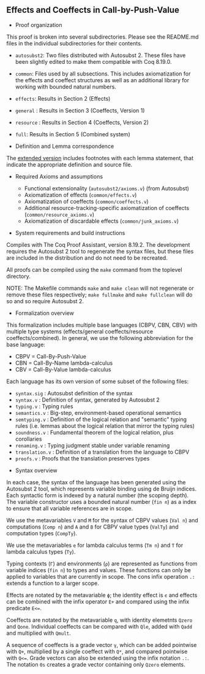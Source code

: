  Effects and Coeffects in Call-by-Push-Value
--------------------------------------------


* Proof organization 

This proof is broken into several subdirectories. Please see the README.md
files in the individual subdirectories for their contents.
  
  - `autosubst2`: Two files distributed with Autosubst 2. These files have
    been slightly edited to make them compatible with Coq 8.19.0.

 - `common`: Files used by all subsections. This includes axiomatization for
    the effects and coeffect structures as well as an additional library for
    working with bounded natural numbers.

  - `effects`: Results in Section 2 (Effects)

  - `general` : Results in Section 3 (Coeffects, Version 1)

  - `resource` : Results in Section 4 (Coeffects, Version 2)

  - `full`: Results in Section 5 (Combined system)

* Definition and Lemma correspondence

The [extended version](`paper.pdf`) includes footnotes with each lemma
statement, that indicate the appropriate definition and source file.

* Required Axioms and assumptions

  + Functional extensionality (`autosubst2/axioms.v`) (from Autosubst)
  + Axiomatization of effects (`common/effects.v`)
  + Axiomatization of coeffects (`common/coeffects.v`)
  + Additional resource-tracking-specific axiomatization of coeffects
     (`common/resource_axioms.v`)
  + Axiomatization of discardable effects (`common/junk_axioms.v`)

* System requirements and build instructions

Compiles with The Coq Proof Assistant, version 8.19.2. The development
requires the Autosubst 2 tool to regenerate the syntax files, but these files
are included in the distribution and do not need to be recreated.

All proofs can be compiled using the `make` command from the toplevel directory.

NOTE: The Makefile commands `make` and `make clean` will not regenerate or remove
these files respectively; `make fullmake` and `make fullclean` will do so and
so require Autosubst 2.

* Formalization overview

This formalization includes multiple base languages (CBPV, CBN, CBV) with
multiple type systems (effects/general coeffects/resource
coeffects/combined). In general, we use the following abbreviation for the
base language:

  - CBPV = Call-By-Push-Value
  - CBN = Call-By-Name lambda-calculus
  - CBV = Call-By-Value lambda-calculus

Each language has its own version of some subset of the following files:

  - `syntax.sig`    : Autosubst definition of the syntax
  - `syntax.v`      : Definition of syntax, generated by Autosubst 2
  - `typing.v`      : Typing rules
  - `semantics.v`   : Big-step, environment-based operational semantics
  - `semtyping.v`   : Definition of the logical relation and "semantic" typing rules
    (i.e. lemmas about the logical relation that mirror the typing rules)
  - `soundness.v`   : Fundamental theorem of the logical relation, plus corollaries
  - `renaming.v`    : Typing judgment stable under variable renaming
  - `translation.v` : Definition of a translation from the language to CBPV
  - `proofs.v`      : Proofs that the translation preserves types

* Syntax overview

In each case, the syntax of the language has been generated using the
Autosubst 2 tool, which represents variable binding using de Bruijn
indices. Each syntactic form is indexed by a natural number (the scoping
depth). The variable constructor uses a bounded natural number (`fin n`) as a
index to ensure that all variable references are in scope.

We use the metavariables `V` and `M` for the syntax of CBPV values (`Val n`)
and computations (`Comp n`) and `A` and `B` for CBPV value types (`ValTy`) and
computation types (`CompTy`). 

We use the metavariables `e` for lambda calculus terms (`Tm n`) and `T` for
lambda calculus types (`Ty`).

Typing contexts (`Γ`) and environments (`ρ`) are represented as functions from
variable indices (`fin n`) to types and values. These functions can only be
applied to variables that are currently in scope. The cons infix operation
`.:` extends a function to a larger scope.

Effects are notated by the metavariable `ϕ`; the identity effect is `ϵ` and
effects can be combined with the infix operator `E+` and compared using the
infix predicate `E<=`.

Coeffects are notated by the metavariable `q`, with identity elemetnts `Qzero`
and `Qone`. Individual coeffects can be compared with `Qle`, added with `Qadd`
and multiplied with `Qmult`.

A sequence of coeffects is a grade vector `γ`, which can be added pointwise
with `Q+`, multiplied by a single coeffect with `Q*`, and compared pointwise
with `Q<=`. Grade vectors can also be extended using the infix notation `.:`.
The notation `0s` creates a grade vector containing only `Qzero` elements.

